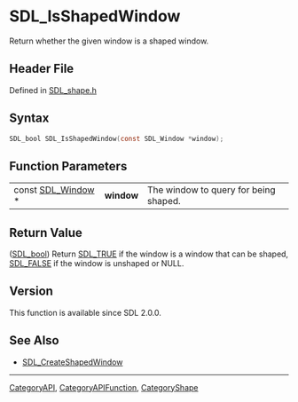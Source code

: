 # SDL_IsShapedWindow

Return whether the given window is a shaped window.

## Header File

Defined in [SDL_shape.h](https://github.com/libsdl-org/SDL/blob/SDL2/include/SDL_shape.h)

## Syntax

```c
SDL_bool SDL_IsShapedWindow(const SDL_Window *window);
```

## Function Parameters

|                                  |            |                                       |
| -------------------------------- | ---------- | ------------------------------------- |
| const [SDL_Window](SDL_Window) * | **window** | The window to query for being shaped. |

## Return Value

([SDL_bool](SDL_bool)) Return [SDL_TRUE](SDL_TRUE) if the window is a
window that can be shaped, [SDL_FALSE](SDL_FALSE) if the window is unshaped
or NULL.

## Version

This function is available since SDL 2.0.0.

## See Also

- [SDL_CreateShapedWindow](SDL_CreateShapedWindow)






----
[CategoryAPI](CategoryAPI), [CategoryAPIFunction](CategoryAPIFunction), [CategoryShape](CategoryShape)

